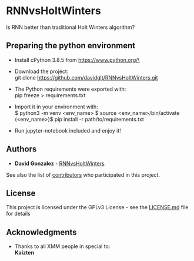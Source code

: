 # RNNvsHoltWinters
Is RNN better than traditional Holt Winters algorithm?

## Preparing the python environment

* Install cPython 3.8.5 from https://www.python.org/\

* Download the project:\
git clone https://github.com/davidglt/RNNvsHoltWinters.git

* The Python requirements were exported with:\
pip freeze > requirements.txt
 
* Import it in your environment with:\
$ python3 -m venv <env_name>
$ source <env_name>/bin/activate
(<env_name>)$ pip install -r path/to/requirements.txt

* Run jupyter-notebook included and enjoy it!

## Authors

* **David Gonzalez** - [RNNvsHoltWinters](https://github.com/RNNvsHoltWinters)

See also the list of [contributors](https://github.com/your/project/contributors) who participated in this project.

## License

This project is licensed under the GPLv3 License - see the [LICENSE.md](LICENSE.md) file for details

## Acknowledgments

* Thanks to all XMM people in special to:\
**Kaizten**
